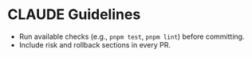 # CLAUDE Guidelines

- Run available checks (e.g., `pnpm test`, `pnpm lint`) before committing.
- Include risk and rollback sections in every PR.
